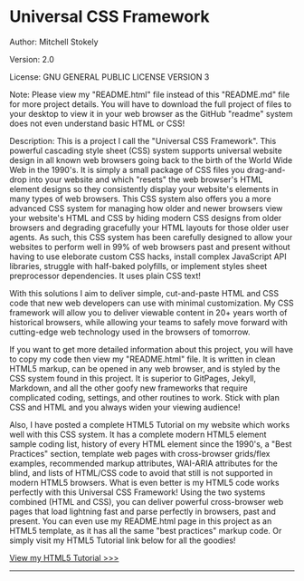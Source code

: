 Universal CSS Framework
===============================

Author: Mitchell Stokely

Version: 2.0

License: GNU GENERAL PUBLIC LICENSE VERSION 3

Note: Please view my "README.html" file instead of this "README.md" file for more project details. You will have to download the full project of files to your desktop to view it in your web browser as the GitHub "readme" system does not even understand basic HTML or CSS!

Description: This is a project I call the "Universal CSS Framework". This powerful cascading style sheet (CSS) system supports universal website design in all known web browsers going back to the birth of the World Wide Web in the 1990's. It is simply a small package of CSS files you drag-and-drop into your website and which "resets" the web browser's HTML element designs so they consistently display your website's elements in many types of web browsers. This CSS system also offers you a more advanced CSS system for managing how older and newer browsers view your website's HTML and CSS by hiding modern CSS designs from older browsers and degrading gracefully your HTML layouts for those older user agents. As such, this CSS system has been carefully designed to allow your websites to perform well in 99% of web browsers past and present without having to use eleborate custom CSS hacks, install complex JavaScript API libraries, struggle with half-baked polyfills, or implement styles sheet preprocessor dependencies. It uses plain CSS text!

With this solutions I aim to deliver simple, cut-and-paste HTML and CSS code that new web developers can use with minimal customization. My CSS framework will allow you to deliver viewable content in 20+ years worth of historical browsers, while allowing your teams to safely move forward with cutting-edge web technology used in the browsers of tomorrow.

If you want to get more detailed information about this project, you will have to copy my code then view my "README.html" file. It is written in clean HTML5 markup, can be opened in any web browser, and is styled by the CSS system found in this project. It is superior to GitPages, Jekyll, Markdown, and all the other goofy new frameworks that require complicated coding, settings, and other routines to work. Stick with plan CSS and HTML and you always widen your viewing audience!

Also, I have posted a complete HTML5 Tutorial on my website which works well with this CSS system. It has a complete modern HTML5 element sample coding list, history of every HTML element since the 1990's, a "Best Practices" section, template web pages with cross-browser grids/flex examples, recommended markup attributes, WAI-ARIA attributes for the blind, and lists of HTML/CSS code to avoid that still is not supported in modern HTML5 browsers. What is even better is my HTML5 code works perfectly with this Universal CSS Framework! Using the two systems combined (HTML and CSS), you can deliver powerful cross-browser web pages that load lightning fast and parse perfectly in browsers, past and present. You can even use my README.html page in this project as an HTML5 template, as it has all the same "best practices" markup code. Or simply visit my HTML5 Tutorial link below for all the goodies!

[View my HTML5 Tutorial >>>](https://mitchellstokely.com/HTML5Tutorial/)


---
